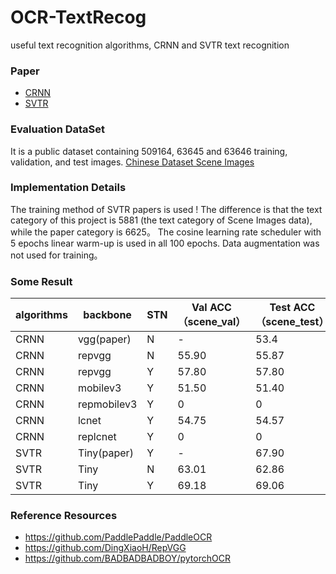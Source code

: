 # OCR-TextRecog
useful text recognition algorithms, CRNN and SVTR text recognition

### Paper

- [CRNN](https://arxiv.org/abs/1507.05717)
- [SVTR](https://arxiv.org/abs/2205.00159)

### Evaluation DataSet

It is a public dataset containing 509164, 63645 and 63646 training, validation, and test images.
[ Chinese Dataset Scene Images](https://github.com/fudanvi/benchmarking-chinese-text-recognition#download)

### Implementation Details

The training method of SVTR papers is used !
The difference is that the text category of this project is 5881 (the text category of Scene Images data), while the paper category is 6625。
The cosine learning rate scheduler with 5 epochs linear warm-up is used in all 100 epochs. Data augmentation was not used for training。

### Some Result


| algorithms | backbone | STN | Val ACC（scene_val） |Test ACC（scene_test）|
| ------- | --------- | ------ | ----- | ----- |
| CRNN  | vgg(paper)   | N  | - |53.4|
| CRNN  | repvgg | N | 55.90 |55.87|
| CRNN  | repvgg   | Y   | 57.80|57.80|
| CRNN  | mobilev3    | Y   | 51.50|51.40|
| CRNN  | repmobilev3 | Y   | 0|0|
| CRNN  | lcnet     | Y   | 54.75|54.57|
| CRNN  | replcnet     | Y  | 0|0|
| SVTR  | Tiny(paper)     | Y  | -|67.90|
| SVTR  | Tiny     | N | 63.01|62.86|
| SVTR  | Tiny     | Y | 69.18|69.06|

### Reference Resources
- https://github.com/PaddlePaddle/PaddleOCR
- https://github.com/DingXiaoH/RepVGG
- https://github.com/BADBADBADBOY/pytorchOCR
